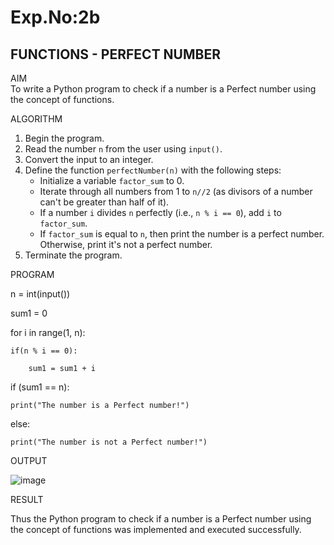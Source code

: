 # Exp.No:2b  
## FUNCTIONS - PERFECT NUMBER

 AIM  
To write a Python program to check if a number is a Perfect number using the concept of functions.



 ALGORITHM

1. Begin the program.  
2. Read the number `n` from the user using `input()`.  
3. Convert the input to an integer.  
4. Define the function `perfectNumber(n)` with the following steps:  
    - Initialize a variable `factor_sum` to 0.  
    - Iterate through all numbers from 1 to `n//2` (as divisors of a number can't be greater than half of it).  
    - If a number `i` divides `n` perfectly (i.e., `n % i == 0`), add `i` to `factor_sum`.  
    - If `factor_sum` is equal to `n`, then print the number is a perfect number. Otherwise, print it's not a perfect number.  
5. Terminate the program.



 PROGRAM

n = int(input())

sum1 = 0

for i in range(1, n):

    if(n % i == 0):
    
        sum1 = sum1 + i
        
if (sum1 == n):

    print("The number is a Perfect number!")
    
else:

    print("The number is not a Perfect number!")


 OUTPUT

![image](https://github.com/user-attachments/assets/c70f8139-5724-4f8b-b439-6a90c3783a3e)


 RESULT

Thus the  Python program to check if a number is a Perfect number using the concept of functions was implemented and executed successfully.

